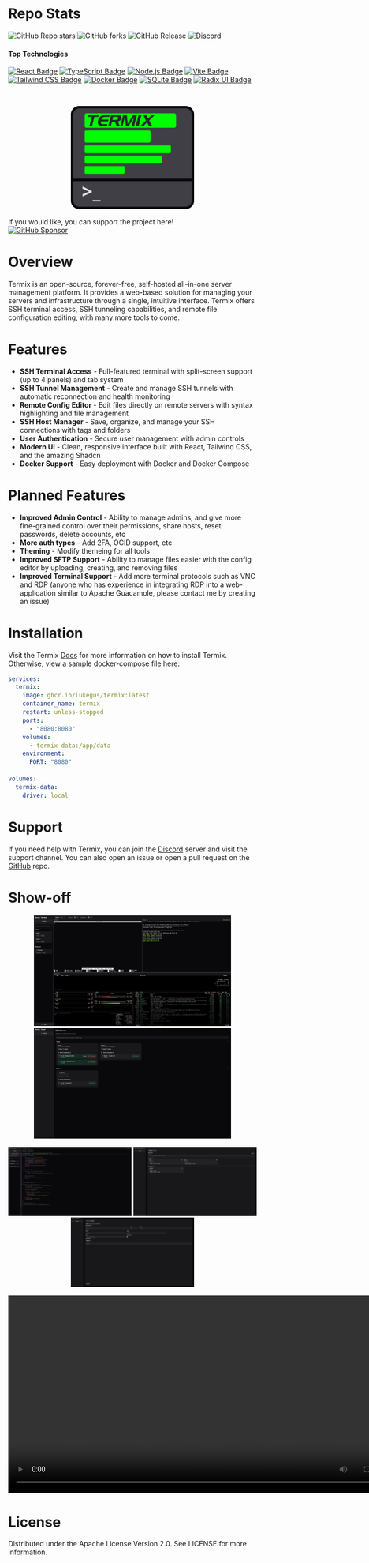 # Repo Stats
![GitHub Repo stars](https://img.shields.io/github/stars/LukeGus/Termix?style=flat&label=Stars)
![GitHub forks](https://img.shields.io/github/forks/LukeGus/Termix?style=flat&label=Forks)
![GitHub Release](https://img.shields.io/github/v/release/LukeGus/Termix?style=flat&label=Release)
<a href="https://discord.gg/jVQGdvHDrf"><img alt="Discord" src="https://img.shields.io/discord/1347374268253470720"></a>
#### Top Technologies
[![React Badge](https://img.shields.io/badge/-React-61DBFB?style=flat-square&labelColor=black&logo=react&logoColor=61DBFB)](#)
[![TypeScript Badge](https://img.shields.io/badge/-TypeScript-3178C6?style=flat-square&labelColor=black&logo=typescript&logoColor=3178C6)](#)
[![Node.js Badge](https://img.shields.io/badge/-Node.js-3C873A?style=flat-square&labelColor=black&logo=node.js&logoColor=3C873A)](#)
[![Vite Badge](https://img.shields.io/badge/-Vite-646CFF?style=flat-square&labelColor=black&logo=vite&logoColor=646CFF)](#)
[![Tailwind CSS Badge](https://img.shields.io/badge/-TailwindCSS-38B2AC?style=flat-square&labelColor=black&logo=tailwindcss&logoColor=38B2AC)](#)
[![Docker Badge](https://img.shields.io/badge/-Docker-2496ED?style=flat-square&labelColor=black&logo=docker&logoColor=2496ED)](#)
[![SQLite Badge](https://img.shields.io/badge/-SQLite-003B57?style=flat-square&labelColor=black&logo=sqlite&logoColor=003B57)](#)
[![Radix UI Badge](https://img.shields.io/badge/-Radix%20UI-161618?style=flat-square&labelColor=black&logo=radixui&logoColor=161618)](#)


<br />
<p align="center">
  <a href="https://github.com/LukeGus/Termix">
    <img alt="Termix Banner" src=./public/icon.svg style="width: 250px; height: auto;">  </a>
</p>

If you would like, you can support the project here!\
[![GitHub Sponsor](https://img.shields.io/badge/Sponsor-LukeGus-181717?style=for-the-badge&logo=github&logoColor=white)](https://github.com/sponsors/LukeGus)

# Overview
Termix is an open-source, forever-free, self-hosted all-in-one server management platform. It provides a web-based solution for managing your servers and infrastructure through a single, intuitive interface. Termix offers SSH terminal access, SSH tunneling capabilities, and remote file configuration editing, with many more tools to come.

# Features
- **SSH Terminal Access** - Full-featured terminal with split-screen support (up to 4 panels) and tab system
- **SSH Tunnel Management** - Create and manage SSH tunnels with automatic reconnection and health monitoring
- **Remote Config Editor** - Edit files directly on remote servers with syntax highlighting and file management
- **SSH Host Manager** - Save, organize, and manage your SSH connections with tags and folders
- **User Authentication** - Secure user management with admin controls
- **Modern UI** - Clean, responsive interface built with React, Tailwind CSS, and the amazing Shadcn
- **Docker Support** - Easy deployment with Docker and Docker Compose

# Planned Features
- **Improved Admin Control** - Ability to manage admins, and give more fine-grained control over their permissions, share hosts, reset passwords, delete accounts, etc
- **More auth types** - Add 2FA, OCID support, etc
- **Theming** - Modify themeing for all tools
- **Improved SFTP Support** - Ability to manage files easier with the config editor by uploading, creating, and removing files
- **Improved Terminal Support** - Add more terminal protocols such as VNC and RDP (anyone who has experience in integrating RDP into a web-application similar to Apache Guacamole, please contact me by creating an issue)

# Installation
Visit the Termix [Docs](https://docs.termix.site/docs) for more information on how to install Termix. Otherwise, view a sample docker-compose file here:
```yaml
services:
  termix:
    image: ghcr.io/lukegus/termix:latest
    container_name: termix
    restart: unless-stopped
    ports:
      - "8080:8080"
    volumes:
      - termix-data:/app/data
    environment:
      PORT: "8080"

volumes:
  termix-data:
    driver: local 
```

# Support
If you need help with Termix, you can join the [Discord](https://discord.gg/jVQGdvHDrf) server and visit the support channel. You can also open an issue or open a pull request on the [GitHub](https://github.com/LukeGus/Termix/issues) repo.

# Show-off

<p align="center">
  <img src="./repo-images/Image 1.png" width="400" alt="Termix Demo 1"/>
  <img src="./repo-images/Image 2.png" width="400" alt="Termix Demo 2"/>
</p>

<p align="center">
  <img src="./repo-images/Image 3.png" width="250" alt="Termix Demo 3"/>
  <img src="./repo-images/Image 4.png" width="250" alt="Termix Demo 4"/>
  <img src="./repo-images/Image 5.png" width="250" alt="Termix Demo 5"/>
</p>

<p align="center">
  <video src="https://github.com/user-attachments/assets/0f95495d-c5db-48f5-b18b-9ab48bb10d31" width="800" controls>
    Your browser does not support the video tag.
  </video>
</p>

# License
Distributed under the Apache License Version 2.0. See LICENSE for more information.
